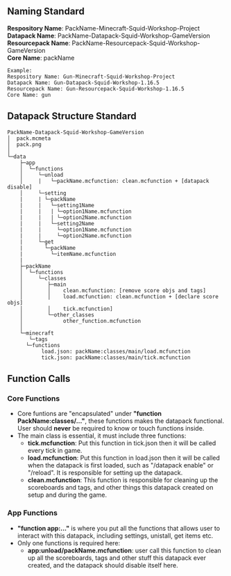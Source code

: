 
## Naming Standard
**Respository Name**: PackName-Minecraft-Squid-Workshop-Project\
**Datapack Name**: PackName-Datapack-Squid-Workshop-GameVersion\
**Resourcepack Name**: PackName-Resourcepack-Squid-Workshop-GameVersion\
**Core Name**: packName

	Example:
	Respository Name: Gun-Minecraft-Squid-Workshop-Project
	Datapack Name: Gun-Datapack-Squid-Workshop-1.16.5
	Resourcepack Name: Gun-Resourcepack-Squid-Workshop-1.16.5
	Core Name: gun


## Datapack Structure Standard

	PackName-Datapack-Squid-Workshop-GameVersion
	│  pack.mcmeta
	│  pack.png
	│
	└─data
 	    ├─app
 	    │  └─functions
	    │     └─unload
	    │     |   └─packName.mcfunction: clean.mcfunction + [datapack disable]
	    │     └─setting
	    |     | └─packName
	    |     |   └─setting1Name
	    |     |   | └─option1Name.mcfunction
	    |     |   | └─option2Name.mcfunction
	    |     |   └─setting2Name
	    |     |     └─option1Name.mcfunction
	    |     |     └─option2Name.mcfunction
	    |     └─get
	    |       └─packName
	    |         └─itemName.mcfunction
	    |
	    ├─packName
	    │  └─functions
	    │     └─classes
	    │        ├─main
	    │        │    clean.mcfunction: [remove score objs and tags]
	    │        │    load.mcfunction: clean.mcfunction + [declare score objs]
	    │        │    tick.mcfunction]
	    │        └─other_classes
 	    │             other_function.mcfunction
	    │
	    └─minecraft
	       └─tags
		  └─functions
		       load.json: packName:classes/main/load.mcfunction
		       tick.json: packName:classes/main/tick.mcfunction


## Function Calls
### Core Functions
* Core funtions are "encapsulated" under **"function PackName:classes/..."**, these functions makes the datapack functional. User should **never** be required to know or touch functions inside.
* The main class is essential, it must include three functions: 
	*	**tick.mcfunction**: Put this function in tick.json then it will be called every tick in game.
	*	**load.mcfunction**: Put this function in load.json then it will be called when the datapack is first loaded, such as "/datapack enable" or "/reload". It is responsible for setting up the datapack.
	*	**clean.mcfunction**: This function is responsible for cleaning up the scoreboards and tags, and other things this datapack created on setup and during the game.
### App Functions
*	**"function app:..."** is where you put all the functions that allows user to interact with this datapack, including settings, unistall, get items etc.
*	Only one functions is required here: 
	* **app:unload/packName.mcfunction**: user call this function to clean up all the scoreboards, tags and other stuff this datapack ever created, and the datapack should disable itself here.
	
